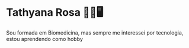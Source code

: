 # Tathyana Rosa 🔬🧬🖥️
Sou formada em Biomedicina, mas sempre me interessei por tecnologia, estou aprendendo como hobby
